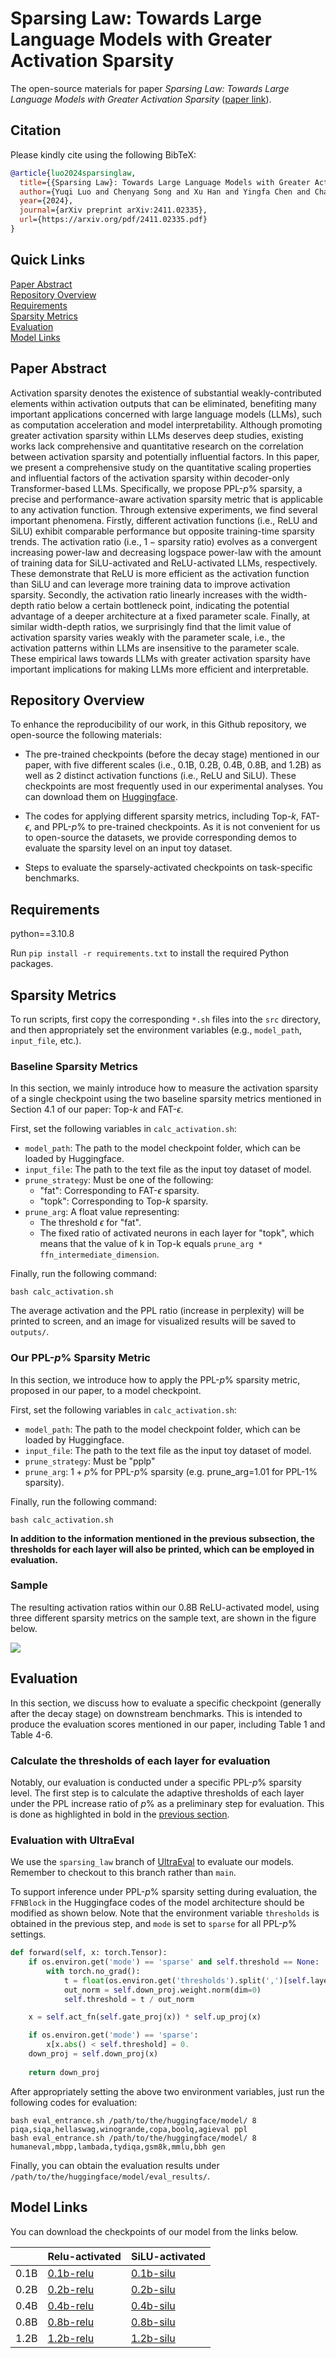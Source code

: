 # Sparsing Law: Towards Large Language Models with Greater Activation Sparsity

The open-source materials for paper *Sparsing Law: Towards Large Language Models with Greater Activation Sparsity* ([paper link](https://arxiv.org/pdf/2411.02335)).

## Citation

Please kindly cite using the following BibTeX:

```bibtex
@article{luo2024sparsinglaw,
  title={{Sparsing Law}: Towards Large Language Models with Greater Activation Sparsity},
  author={Yuqi Luo and Chenyang Song and Xu Han and Yingfa Chen and Chaojun Xiao and Zhiyuan Liu and Maosong Sun},
  year={2024},
  journal={arXiv preprint arXiv:2411.02335},
  url={https://arxiv.org/pdf/2411.02335.pdf}
}
```

## Quick Links

[Paper Abstract](#paper-abstract)  
[Repository Overview](#repository-overview)  
[Requirements](#requirements)  
[Sparsity Metrics](#sparsity-metrics)  
[Evaluation](#evaluation)  
[Model Links](#model-links)

## Paper Abstract

Activation sparsity denotes the existence of substantial weakly-contributed elements within activation outputs that can be eliminated, benefiting many important applications concerned with large language models (LLMs), such as computation acceleration and model interpretability. 
Although promoting greater activation sparsity within LLMs deserves deep studies, existing works lack comprehensive and quantitative research on the correlation between activation sparsity and potentially influential factors.
In this paper, we present a comprehensive study on the quantitative scaling properties and influential factors of the activation sparsity within decoder-only Transformer-based LLMs. 
Specifically, we propose PPL-$`p\%`$ sparsity, a precise and performance-aware activation sparsity metric that is applicable to any activation function. 
Through extensive experiments, we find several important phenomena.
Firstly, different activation functions (i.e., ReLU and SiLU) exhibit comparable performance but opposite training-time sparsity trends. The activation ratio (i.e., $`1-\mathrm{sparsity\ ratio}`$) evolves as a convergent increasing power-law and decreasing logspace power-law with the amount of training data for SiLU-activated and ReLU-activated LLMs, respectively. These demonstrate that ReLU is more efficient as the activation function than SiLU and can leverage more training data to improve activation sparsity.
Secondly, the activation ratio linearly increases with the width-depth ratio below a certain bottleneck point, indicating the potential advantage of a deeper architecture at a fixed parameter scale.
Finally, at similar width-depth ratios, we surprisingly find that the limit value of activation sparsity varies weakly with the parameter scale, i.e., the activation patterns within LLMs are insensitive to the parameter scale. These empirical laws towards LLMs with greater activation sparsity have important implications for making LLMs more efficient and interpretable.

## Repository Overview

To enhance the reproducibility of our work, in this Github repository, we open-source the following materials:

- The pre-trained checkpoints (before the decay stage) mentioned in our paper, with five different scales (i.e., 0.1B, 0.2B, 0.4B, 0.8B, and 1.2B) as well as 2 distinct activation functions (i.e., ReLU and SiLU). These checkpoints are most frequently used in our experimental analyses. You can download them on [Huggingface](#model-links).

- The codes for applying different sparsity metrics, including Top-$`k`$, FAT-$`\epsilon`$, and PPL-$`p\%`$ to pre-trained checkpoints. As it is not convenient for us to open-source the datasets, we provide corresponding demos to evaluate the sparsity level on an input toy dataset.

- Steps to evaluate the sparsely-activated checkpoints on task-specific benchmarks.

## Requirements

python==3.10.8

Run `pip install -r requirements.txt` to install the required Python packages.

## Sparsity Metrics

To run scripts, first copy the corresponding `*.sh` files into the `src` directory, and then appropriately set the environment variables (e.g., `model_path`, `input_file`, etc.).

### Baseline Sparsity Metrics

In this section, we mainly introduce how to measure the activation sparsity of a single checkpoint using the two baseline sparsity metrics mentioned in Section 4.1 of our paper: Top-$`k`$ and FAT-$`\epsilon`$.

First, set the following variables in `calc_activation.sh`:
- `model_path`: The path to the model checkpoint folder, which can be loaded by Huggingface.
- `input_file`: The path to the text file as the input toy dataset of model.
- `prune_strategy`: Must be one of the following:
    - "fat": Corresponding to FAT-$`\epsilon`$ sparsity.
    - "topk": Corresponding to Top-$`k`$ sparsity.
- `prune_arg`: A float value representing:
    - The threshold $`\epsilon`$ for "fat".
    - The fixed ratio of activated neurons in each layer for "topk", which means that the value of k in Top-k equals `prune_arg * ffn_intermediate_dimension`.

Finally, run the following command:
```
bash calc_activation.sh
```

The average activation and the PPL ratio (increase in perplexity) will be printed to screen, and an image for visualized results will be saved to `outputs/`.

### Our PPL-$`p\%`$ Sparsity Metric

In this section, we introduce how to apply the PPL-$`p\%`$ sparsity metric, proposed in our paper, to a model checkpoint.

First, set the following variables in `calc_activation.sh`:
- `model_path`: The path to the model checkpoint folder, which can be loaded by Huggingface.
- `input_file`: The path to the text file as the input toy dataset of model.
- `prune_strategy`: Must be "pplp"
- `prune_arg`: $`1+p\%`$ for PPL-$`p\%`$ sparsity (e.g. prune_arg=1.01 for PPL-$`1\%`$ sparsity).

Finally, run the following command:
```
bash calc_activation.sh
```

**In addition to the information mentioned in the previous subsection, the thresholds for each layer will also be printed, which can be employed in evaluation.**

### Sample

The resulting activation ratios within our 0.8B ReLU-activated model, using three different sparsity metrics on the sample text, are shown in the figure below.

![](figs/sample.jpg)

## Evaluation

In this section, we discuss how to evaluate a specific checkpoint (generally after the decay stage) on downstream benchmarks. This is intended to produce the evaluation scores mentioned in our paper, including Table 1 and Table 4-6.

### Calculate the thresholds of each layer for evaluation

Notably, our evaluation is conducted under a specific PPL-$`p\%`$ sparsity level. The first step is to calculate the adaptive thresholds of each layer under the PPL increase ratio of $`p\%`$ as a preliminary step for evaluation. This is done as highlighted in bold in the [previous section](#our-ppl-p-sparsity-metric).

### Evaluation with UltraEval

We use the `sparsing_law` branch of [UltraEval](https://github.com/OpenBMB/UltraEval/tree/sparsing_law) to evaluate our models. Remember to checkout to this branch rather than `main`.

To support inference under PPL-$`p\%`$ sparsity setting during evaluation, the `FFNBlock` in the Huggingface codes of the model architecture should be modified as shown below. Note that the environment variable `thresholds` is obtained in the previous step, and `mode` is set to `sparse` for all PPL-$`p\%`$ settings.

```python
def forward(self, x: torch.Tensor): 
    if os.environ.get('mode') == 'sparse' and self.threshold == None:
        with torch.no_grad():
            t = float(os.environ.get('thresholds').split(',')[self.layer_idx])
            out_norm = self.down_proj.weight.norm(dim=0)
            self.threshold = t / out_norm

    x = self.act_fn(self.gate_proj(x)) * self.up_proj(x)

    if os.environ.get('mode') == 'sparse':
        x[x.abs() < self.threshold] = 0.
    down_proj = self.down_proj(x)
    
    return down_proj
```

After appropriately setting the above two environment variables, just run the following codes for evaluation:
```
bash eval_entrance.sh /path/to/the/huggingface/model/ 8 piqa,siqa,hellaswag,winogrande,copa,boolq,agieval ppl
bash eval_entrance.sh /path/to/the/huggingface/model/ 8 humaneval,mbpp,lambada,tydiqa,gsm8k,mmlu,bbh gen
```

Finally, you can obtain the evaluation results under `/path/to/the/huggingface/model/eval_results/`.

## Model Links

You can download the checkpoints of our model from the links below.

|      | Relu-activated                                               | SiLU-activated                                               |
| ---- | ------------------------------------------------------------ | ------------------------------------------------------------ |
| 0.1B | [0.1b-relu](https://huggingface.co/SparseLLM/sparsing-law-0.1b-relu) | [0.1b-silu](https://huggingface.co/SparseLLM/sparsing-law-0.1b-silu) |
| 0.2B | [0.2b-relu](https://huggingface.co/SparseLLM/sparsing-law-0.2b-relu) | [0.2b-silu](https://huggingface.co/SparseLLM/sparsing-law-0.2b-silu) |
| 0.4B | [0.4b-relu](https://huggingface.co/SparseLLM/sparsing-law-0.4b-relu) | [0.4b-silu](https://huggingface.co/SparseLLM/sparsing-law-0.4b-silu) |
| 0.8B | [0.8b-relu](https://huggingface.co/SparseLLM/sparsing-law-0.8b-relu) | [0.8b-silu](https://huggingface.co/SparseLLM/sparsing-law-0.8b-silu) |
| 1.2B | [1.2b-relu](https://huggingface.co/SparseLLM/sparsing-law-1.2b-relu) | [1.2b-silu](https://huggingface.co/SparseLLM/sparsing-law-1.2b-silu) |

